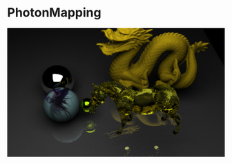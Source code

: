 # PhotonMapping
![image](https://raw.githubusercontent.com/chaosrings/PhotonMapping/master/PhotonMapping/result.bmp)
